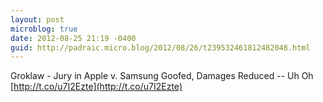 ```yaml
---
layout: post
microblog: true
date: 2012-08-25 21:19 -0400
guid: http://padraic.micro.blog/2012/08/26/t239532461812482048.html
---
```

Groklaw - Jury in Apple v. Samsung Goofed, Damages Reduced -- Uh Oh [http://t.co/u7I2Ezte](http://t.co/u7I2Ezte)
